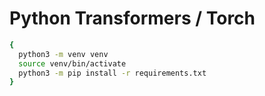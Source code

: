 # Python Transformers / Torch

```bash
{
  python3 -m venv venv
  source venv/bin/activate
  python3 -m pip install -r requirements.txt
}
```
